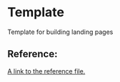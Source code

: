 # Template
Template for building landing pages

## Reference:
[A link to the reference file.](https://github.com/lolotrgeek/landing-template/blob/master/reference.html)